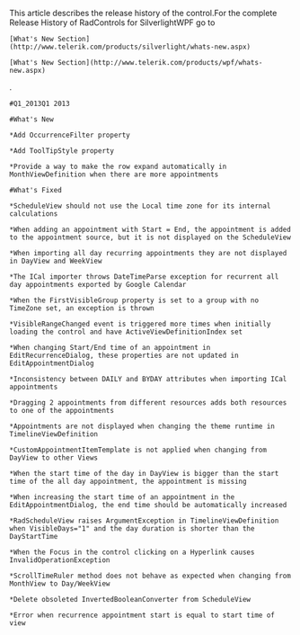 This article describes the release history of the control.For the complete Release History of RadControls for SilverlightWPF go to 
  		
    [What's New Section](http://www.telerik.com/products/silverlight/whats-new.aspx)
  
    [What's New Section](http://www.telerik.com/products/wpf/whats-new.aspx)
  .
    
    #Q1_2013Q1 2013
    
    #What's New
    
    *Add OccurrenceFilter property
    
    *Add ToolTipStyle property
    
    *Provide a way to make the row expand automatically in MonthViewDefinition when there are more appointments 
    
    #What's Fixed
    
    *ScheduleView should not use the Local time zone for its internal calculations
    
    *When adding an appointment with Start = End, the appointment is added to the appointment source, but it is not displayed on the ScheduleView
    
    *When importing all day recurring appointments they are not displayed in DayView and WeekView
    
    *The ICal importer throws DateTimeParse exception for recurrent all day appointments exported by Google Calendar 
    
    *When the FirstVisibleGroup property is set to a group with no TimeZone set, an exception is thrown 
    
    *VisibleRangeChanged event is triggered more times when initially loading the control and have ActiveViewDefinitionIndex set
    
    *When changing Start/End time of an appointment in EditRecurrenceDialog, these properties are not updated in EditAppointmentDialog 
    
    *Inconsistency between DAILY and BYDAY attributes when importing ICal appointments 
    
    *Dragging 2 appointments from different resources adds both resources to one of the appointments 
    
    *Appointments are not displayed when changing the theme runtime in TimelineViewDefinition
    
    *CustomAppointmentItemTemplate is not applied when changing from DayView to other Views 
    
    *When the start time of the day in DayView is bigger than the start time of the all day appointment, the appointment is missing 
    
    *When increasing the start time of an appointment in the EditAppointmentDialog, the end time should be automatically increased
    
    *RadScheduleView raises ArgumentException in TimelineViewDefinition when VisibleDays="1" and the day duration is shorter than the DayStartTime
    
    *When the Focus in the control clicking on a Hyperlink causes InvalidOperationException 
    
    *ScrollTimeRuler method does not behave as expected when changing from MonthView to Day/WeekView 
    
    *Delete obsoleted InvertedBooleanConverter from ScheduleView 
    
    *Error when recurrence appointment start is equal to start time of view
